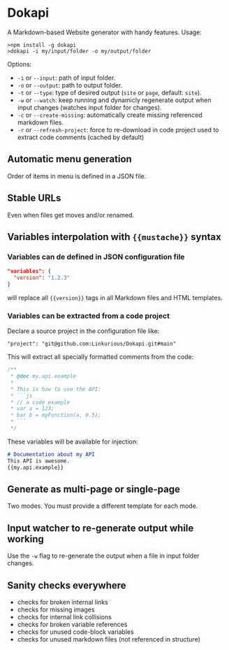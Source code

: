 # Dokapi

A Markdown-based Website generator with handy features.
Usage:
```
>npm install -g dokapi
>dokapi -i my/input/folder -o my/output/folder
```

Options:
- `-i` or `--input`: path of input folder.
- `-o` or `--output`: path to output folder.
- `-t` or `--type`: type of desired output (`site`  or `page`, default: `site`).
- `-w` or `--watch`: keep running and dynamicly regenerate output when input changes (watches input folder for changes).
- `-c` or `--create-missing`: automatically create missing referenced markdown files. 
- `-r` or `--refresh-project`: force to re-download in code project used to extract code comments (cached by default)

## Automatic menu generation
Order of items in menu is defined in a JSON file.

## Stable URLs
Even when files get moves and/or renamed.

## Variables interpolation with `{{mustache}}` syntax

### Variables can de defined in JSON configuration file
```JSON
"variables": {
  "version": "1.2.3"
}
```
will replace all `{{version}}` tags in all Markdown files and HTML templates.

### Variables can be extracted from a code project
Declare a source project in the configuration file like:
```
"project": "git@github.com:Linkurious/Dokapi.git#main"
```

This will extract all specially formatted comments from the code:
```js
/**
 * @doc my.api.example
 *
 * This is how to use the API:
 * ```js
 * // a code example
 * var a = 123;
 * bar b = myFunction(a, 0.5);
 * ```
 */
```

These variables will be available for injection:
```md
# Documentation about my API
This API is awesome.
{{my.api.example}}
```

## Generate as multi-page or single-page

Two modes. You must provide a different template for each mode.

## Input watcher to re-generate output while working

Use the `-w` flag to re-generate the output when a file in input folder changes.

## Sanity checks everywhere

- checks for broken internal links
- checks for missing images
- checks for internal link collisions
- checks for broken variable references
- checks for unused code-block variables
- checks for unused markdown files (not referenced in structure)

